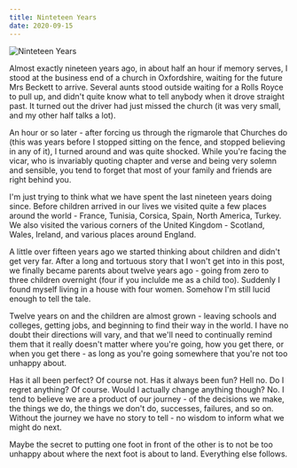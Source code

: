 ```yaml
---
title: Ninteteen Years
date: 2020-09-15
---
```


![Ninteteen Years](https://source.unsplash.com/jpkvklXwt98/1600x900)

Almost exactly nineteen years ago, in about half an hour if memory serves, I stood at the business end of a church in Oxfordshire, waiting for the future Mrs Beckett to arrive. Several aunts stood outside waiting for a Rolls Royce to pull up, and didn't quite know what to tell anybody when it drove straight past. It turned out the driver had just missed the church (it was very small, and my other half talks a lot).

An hour or so later - after forcing us through the rigmarole that Churches do (this was years before I stopped sitting on the fence, and stopped believing in any of it), I turned around and was quite shocked. While you're facing the vicar, who is invariably quoting chapter and verse and being very solemn and sensible, you tend to forget that most of your family and friends are right behind you.

I'm just trying to think what we have spent the last nineteen years doing since. Before children arrived in our lives we visited quite a few places around the world - France, Tunisia, Corsica, Spain, North America, Turkey. We also visited the various corners of the United Kingdom - Scotland, Wales, Ireland, and various places around England.

A little over fifteen years ago we started thinking about children and didn't get very far. After a long and tortuous story that I won't get into in this post, we finally became parents about twelve years ago - going from zero to three children overnight (four if you inclulde me as a child too). Suddenly I found myself living in a house with four women. Somehow I'm still lucid enough to tell the tale.

Twelve years on and the children are almost grown - leaving schools and colleges, getting jobs, and beginning to find their way in the world. I have no doubt their directions will vary, and that we'll need to continually remind them that it really doesn't matter where you're going, how you get there, or when you get there - as long as you're going somewhere that you're not too unhappy about.

Has it all been perfect? Of course not. Has it always been fun? Hell no. Do I regret anything? Of course. Would I actually change anything though? No. I tend to believe we are a product of our journey - of the decisions we make, the things we do, the things we don't do, successes, failures, and so on. Without the journey we have no story to tell - no wisdom to inform what we might do next.

Maybe the secret to putting one foot in front of the other is to not be too unhappy about where the next foot is about to land. Everything else follows.